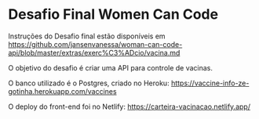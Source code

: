 # Desafio Final Women Can Code

Instruções do Desafio final estão disponíveis em https://github.com/jansenvanessa/woman-can-code-api/blob/master/extras/exerc%C3%ADcio/vacina.md

O objetivo do desafio é criar uma API para controle de vacinas.

O banco utilizado é o Postgres, criado no Heroku: https://vaccine-info-ze-gotinha.herokuapp.com/vaccines

O deploy do front-end foi no Netlify: https://carteira-vacinacao.netlify.app/







